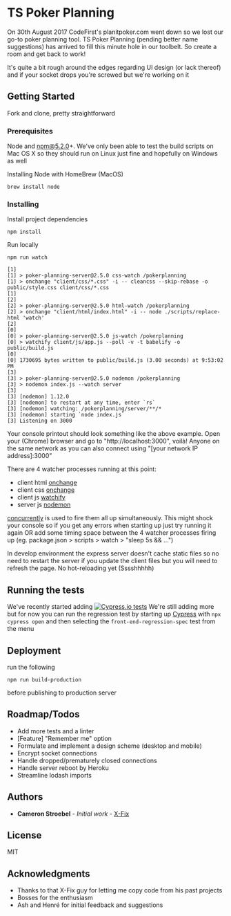 # TS Poker Planning

On 30th August 2017 CodeFirst's planitpoker.com went down so we lost our go-to poker planning tool.
TS Poker Planning (pending better name suggestions) has arrived to fill this minute hole in our toolbelt. So create a room and get back to work!

It's quite a bit rough around the edges regarding UI design (or lack thereof) and if your socket drops you're screwed but we're working on it

## Getting Started

Fork and clone, pretty straightforward

### Prerequisites

Node and npm@5.2.0+. We've only been able to test the build scripts on Mac OS X so they should run on Linux just fine and hopefully on Windows as well

Installing Node with HomeBrew (MacOS)

```
brew install node
```

### Installing

Install project dependencies

```
npm install
```

Run locally

```
npm run watch

[1]
[1] > poker-planning-server@2.5.0 css-watch /pokerplanning
[1] > onchange "client/css/*.css" -i -- cleancss --skip-rebase -o public/style.css client/css/*.css
[1]
[2]
[2] > poker-planning-server@2.5.0 html-watch /pokerplanning
[2] > onchange "client/html/index.html" -i -- node ./scripts/replace-html 'watch'
[2]
[0]
[0] > poker-planning-server@2.5.0 js-watch /pokerplanning
[0] > watchify client/js/app.js --poll -v -t babelify -o public/build.js
[0]
[0] 1730695 bytes written to public/build.js (3.00 seconds) at 9:53:02 PM
[3]
[3] > poker-planning-server@2.5.0 nodemon /pokerplanning
[3] > nodemon index.js --watch server
[3]
[3] [nodemon] 1.12.0
[3] [nodemon] to restart at any time, enter `rs`
[3] [nodemon] watching: /pokerplanning/server/**/*
[3] [nodemon] starting `node index.js`
[3] Listening on 3000
```

Your console printout should look something like the above example. Open your (Chrome) browser and go to "http://localhost:3000", voilà!
Anyone on the same network as you can also connect using "[your network IP address]:3000"

There are 4 watcher processes running at this point:
 - client html 	[onchange](https://www.npmjs.com/package/onchange)
 - client css 	[onchange](https://www.npmjs.com/package/onchange)
 - client js 	[watchify](https://www.npmjs.com/package/watchify)
 - server js 	[nodemon](https://www.npmjs.com/package/nodemon)

 [concurrently](https://www.npmjs.com/package/concurrently) is used to fire them all up simultaneously. This might shock your console so if you get any errors when starting up just try running it again OR add some timing space between the 4 watcher processes firing up (eg. package.json > scripts > watch > "sleep 5s && ...")

In develop environment the express server doesn't cache static files so no need to restart the server if you update the client files but you will need to refresh the page. No hot-reloading yet (Sssshhhhh)

## Running the tests

We've recently started adding [![Cypress.io tests](https://img.shields.io/badge/cypress.io-tests-green.svg?style=flat-square)](https://cypress.io)
We're still adding more but for now you can run the regression test by starting up [Cypress](https://www.cypress.io/) with `npx cypress open` and then selecting the `front-end-regression-spec` test from the menu

## Deployment

run the following

```
npm run build-production
```
before publishing to production server

## Roadmap/Todos

- Add more tests and a linter
- [Feature] "Remember me" option
- Formulate and implement a design scheme (desktop and mobile)
- Encrypt socket connections
- Handle dropped/prematurely closed connections
- Handle server reboot by Heroku
- Streamline lodash imports

## Authors

* **Cameron Stroebel** - *Initial work* - [X-Fix](https://github.com/X-Fix)

## License

MIT

## Acknowledgments

* Thanks to that X-Fix guy for letting me copy code from his past projects
* Bosses for the enthusiasm
* Ash and Henré for initial feedback and suggestions
